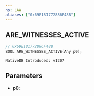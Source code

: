 ```yaml
---
ns: LAW
aliases: ["0x69E181772886F48B"]
---
```

## ARE_WITNESSES_ACTIVE

```c
// 0x69E181772886F48B
BOOL ARE_WITNESSES_ACTIVE(Any p0);
```

```
NativeDB Introduced: v1207
```

## Parameters
* **p0**:
